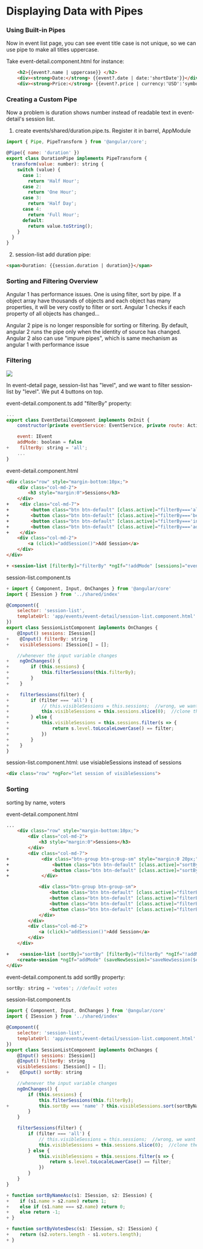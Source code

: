 # Displaying Data with Pipes

### Using Built-in Pipes

Now in event list page, you can see event title case is not unique, so we can use pipe to make all titles uppercase.

Take event-detail.component.html for instance:

```html
    <h2>{{event?.name | uppercase}} </h2>
    <div><strong>Date:</strong> {{event?.date | date:'shortDate'}}</div>
    <div><strong>Price:</strong> {{event?.price | currency:'USD':'symbol'}}</div>
```

### Creating a Custom Pipe

Now a problem is duration shows number instead of readable text in event-detail's session list.

1.  create events/shared/duration.pipe.ts. Register it in barrel, AppModule

```javascript
import { Pipe, PipeTransform } from '@angular/core';

@Pipe({ name: 'duration' })
export class DurationPipe implements PipeTransform {
  transform(value: number): string {
    switch (value) {
      case 1:
        return 'Half Hour';
      case 2:
        return 'One Hour';
      case 3:
        return 'Half Day';
      case 4:
        return 'Full Hour';
      default:
        return value.toString();
    }
  }
}
```

2.  session-list add duration pipe:

```html
<span>Duration: {{session.duration | duration}}</span>
```

### Sorting and Filtering Overview

Angular 1 has performance issues. One is using filter, sort by pipe. If a object array have thousands of objects and each object has many properties, it will be very costly to filter or sort. Angular 1 checks if each property of all objects has changed...

Angular 2 pipe is no longer responsible for sorting or filtering. By default, angular 2 runs the pipe only when the identity of source has changed. Angular 2 also can use "impure pipes", which is same mechanism as angular 1 with performance issue

### Filtering

<img src="http://om1o84p1p.bkt.clouddn.com//1493229011.png" />

In event-detail page, session-list has "level", and we want to filter session-list by "level". We put 4 buttons on top.

event-detail.component.ts add "filterBy" property:

```javascript
...
export class EventDetailComponent implements OnInit {
    constructor(private eventService: EventService, private route: ActivatedRoute) { }

    event: IEvent
    addMode: boolean = false
+    filterBy: string = 'all';
    ...
}
```

event-detail.component.html

```html
<div class="row" style="margin-bottom:10px;">
    <div class="col-md-2">
        <h3 style="margin:0">Sessions</h3>
    </div>
+    <div class="col-md-7">
+        <button class="btn btn-default" [class.active]="filterBy==='all'" (click)="filterBy='all'">All</button>
+        <button class="btn btn-default" [class.active]="filterBy==='beginner'" (click)="filterBy='beginner'">Beginner</button>
+        <button class="btn btn-default" [class.active]="filterBy==='intermediate'" (click)="filterBy='intermediate'">Intermediate</button>
+        <button class="btn btn-default" [class.active]="filterBy==='advanced'" (click)="filterBy='advanced'">Advanced</button>
+    </div>
    <div class="col-md-2">
        <a (click)="addSession()">Add Session</a>
    </div>
</div>

+ <session-list [filterBy]="filterBy" *ngIf="!addMode" [sessions]="event?.sessions"></session-list>
```

session-list.component.ts

```javascript
+ import { Component, Input, OnChanges } from '@angular/core'
import { ISession } from '../shared/index'

@Component({
    selector: 'session-list',
    templateUrl: 'app/events/event-detail/session-list.component.html'
})
export class SessionListComponent implements OnChanges {
    @Input() sessions: ISession[]
+    @Input() filterBy: string
+    visibleSessions: ISession[] = [];

    //whenever the input variable changes
+    ngOnChanges() {
+        if (this.sessions) {
+            this.filterSessions(this.filterBy);
+        }
+    }

+    filterSessions(filter) {
+        if (filter === 'all') {
+            // this.visibleSessions = this.sessions;  //wrong, we want to make a copy
+            this.visibleSessions = this.sessions.slice(0);  //clone the arr
+        } else {
+            this.visibleSessions = this.sessions.filter(s => {
+                return s.level.toLocaleLowerCase() == filter;
+            })
+        }
+    }
}
```

session-list.component.html: use visiableSessions instead of sessions

```html
<div class="row" *ngFor="let session of visibleSessions">
```

### Sorting

sorting by name, voters

event-detail.component.html

```html
...
    <div class="row" style="margin-bottom:10px;">
        <div class="col-md-2">
            <h3 style="margin:0">Sessions</h3>
        </div>
        <div class="col-md-7">
+            <div class="btn-group btn-group-sm" style="margin:0 20px;">
+                <button class="btn btn-default" [class.active]="sortBy==='name'" (click)="sortBy='name'">By Name</button>
+                <button class="btn btn-default" [class.active]="sortBy==='votes'" (click)="sortBy='votes'">By Votes</button>
+            </div>

            <div class="btn-group btn-group-sm">
                <button class="btn btn-default" [class.active]="filterBy==='all'" (click)="filterBy='all'">All</button>
                <button class="btn btn-default" [class.active]="filterBy==='beginner'" (click)="filterBy='beginner'">Beginner</button>
                <button class="btn btn-default" [class.active]="filterBy==='intermediate'" (click)="filterBy='intermediate'">Intermediate</button>
                <button class="btn btn-default" [class.active]="filterBy==='advanced'" (click)="filterBy='advanced'">Advanced</button>
            </div>
        </div>
        <div class="col-md-2">
            <a (click)="addSession()">Add Session</a>
        </div>
    </div>

+    <session-list [sortBy]="sortBy" [filterBy]="filterBy" *ngIf="!addMode" [sessions]="event?.sessions"></session-list>
    <create-session *ngIf="addMode" (saveNewSession)="saveNewSession($event)" (cancelAddSession)="cancelAddSession()"></create-session>
</div>
```

event-detail.component.ts add sortBy property:

```javascript
sortBy: string = 'votes'; //default votes
```

session-list.component.ts

```javascript
import { Component, Input, OnChanges } from '@angular/core'
import { ISession } from '../shared/index'

@Component({
    selector: 'session-list',
    templateUrl: 'app/events/event-detail/session-list.component.html'
})
export class SessionListComponent implements OnChanges {
    @Input() sessions: ISession[]
    @Input() filterBy: string
    visibleSessions: ISession[] = [];
+    @Input() sortBy: string

    //whenever the input variable changes
    ngOnChanges() {
        if (this.sessions) {
            this.filterSessions(this.filterBy);
+           this.sortBy === 'name' ? this.visibleSessions.sort(sortByNameAsc) : this.visibleSessions.sort(sortByVotesDesc)
        }
    }

    filterSessions(filter) {
        if (filter === 'all') {
            // this.visibleSessions = this.sessions;  //wrong, we want to make a copy
            this.visibleSessions = this.sessions.slice(0);  //clone the arr
        } else {
            this.visibleSessions = this.sessions.filter(s => {
                return s.level.toLocaleLowerCase() == filter;
            })
        }
    }
}

+ function sortByNameAsc(s1: ISession, s2: ISession) {
+    if (s1.name > s2.name) return 1;
+    else if (s1.name === s2.name) return 0;
+    else return -1;
+ }

+ function sortByVotesDesc(s1: ISession, s2: ISession) {
+    return (s2.voters.length - s1.voters.length);
+ }
```
